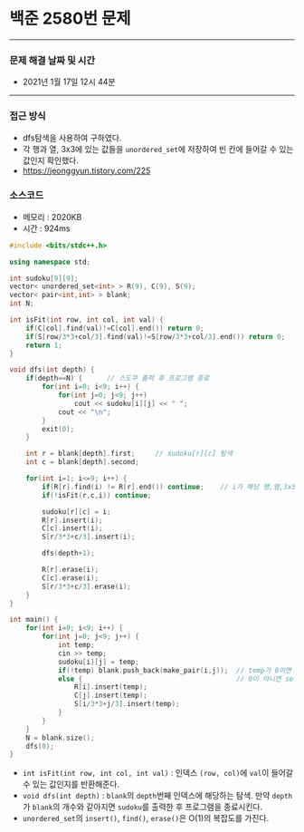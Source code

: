 
# 백준 2580번 문제

---

### 문제 해결 날짜 및 시간

- 2021년 1월 17일 12시 44분

---

### 접근 방식
- dfs탐색을 사용하여 구하였다.
- 각 행과 열, 3x3에 있는 값들을 `unordered_set`에 저장하여 빈 칸에 들어갈 수 있는 값인지 확인했다.
- https://jeonggyun.tistory.com/225

### 소스코드
- 메모리 : 2020KB
- 시간 : 924ms
```c++
#include <bits/stdc++.h>

using namespace std;

int sudoku[9][9];
vector< unordered_set<int> > R(9), C(9), S(9);
vector< pair<int,int> > blank;
int N;

int isFit(int row, int col, int val) {
    if(C[col].find(val)!=C[col].end()) return 0;
    if(S[row/3*3+col/3].find(val)!=S[row/3*3+col/3].end()) return 0;
    return 1;
}

void dfs(int depth) {
    if(depth==N) {      // 스도쿠 출력 후 프로그램 종료
        for(int i=0; i<9; i++) {
            for(int j=0; j<9; j++) 
                cout << sudoku[i][j] << " ";
            cout << "\n";
        }
        exit(0);
    }

    int r = blank[depth].first;     // sudoku[r][c] 탐색
    int c = blank[depth].second;

    for(int i=1; i<=9; i++) {
        if(R[r].find(i) != R[r].end()) continue;    // i가 해당 행,열,3x3에 있으면 skip
        if(!isFit(r,c,i)) continue;                 

        sudoku[r][c] = i;
        R[r].insert(i);
        C[c].insert(i);
        S[r/3*3+c/3].insert(i);

        dfs(depth+1);

        R[r].erase(i);
        C[c].erase(i);
        S[r/3*3+c/3].erase(i);
    }
}

int main() {
    for(int i=0; i<9; i++) {
        for(int j=0; j<9; j++) {
            int temp;
            cin >> temp;
            sudoku[i][j] = temp;
            if(!temp) blank.push_back(make_pair(i,j));  // temp가 0이면 blank에 해당 인덱스 저장
            else {                                      // 0이 아니면 set에 삽입
                R[i].insert(temp);
                C[j].insert(temp);
                S[i/3*3+j/3].insert(temp);
            }
        }
    }
    N = blank.size();
    dfs(0);
}
```
- `int isFit(int row, int col, int val)` : 인덱스 `(row, col)`에 `val`이 들어갈 수 있는 값인지를 반환해준다.
- `void dfs(int depth)` : `blank`의 `depth`번째 인덱스에 해당하는 탐색. 만약 `depth`가 `blank`의 개수와 같아지면 `sudoku`를 출력한 후 프로그램을 종료시킨다.
- `unordered_set`의 `insert()`, `find()`, `erase()`은 O(1)의 복잡도를 가진다.